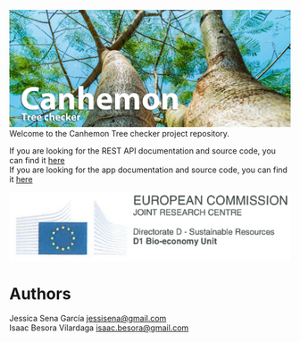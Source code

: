 ![header](https://github.com/jessisena/TreeCheckerApp/raw/master/docs/header.jpg)
Welcome to the Canhemon Tree checker project repository.

If you are looking for the REST API documentation and source code, you can find it [here](https://github.com/jessisena/TreeCheckerApp/web/)  
If you are looking for the app documentation and source code, you can find it [here](https://github.com/jessisena/TreeCheckerApp/app/treeChecker)

![header](https://github.com/jessisena/TreeCheckerApp/raw/master/docs/jrcLogo.PNG)

# Authors
Jessica Sena García jessisena@gmail.com  
Isaac Besora Vilardaga isaac.besora@gmail.com